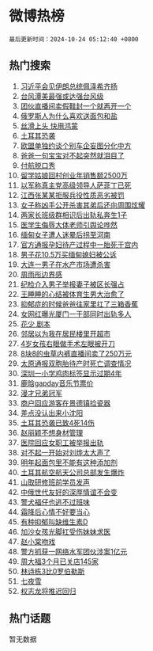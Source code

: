 # 微博热榜

`最后更新时间：2024-10-24 05:12:40 +0800`

## 热门搜索

1. [习近平会见伊朗总统佩泽希齐扬](https://m.weibo.cn/search?containerid=100103type%3D1%26t%3D10%26q%3D%23%E4%B9%A0%E8%BF%91%E5%B9%B3%E4%BC%9A%E8%A7%81%E4%BC%8A%E6%9C%97%E6%80%BB%E7%BB%9F%E4%BD%A9%E6%B3%BD%E5%B8%8C%E9%BD%90%E6%89%AC%23&stream_entry_id=51&isnewpage=1&extparam=seat%3D1%26pos%3D0%26q%3D%2523%25E4%25B9%25A0%25E8%25BF%2591%25E5%25B9%25B3%25E4%25BC%259A%25E8%25A7%2581%25E4%25BC%258A%25E6%259C%2597%25E6%2580%25BB%25E7%25BB%259F%25E4%25BD%25A9%25E6%25B3%25BD%25E5%25B8%258C%25E9%25BD%2590%25E6%2589%25AC%2523%26stream_entry_id%3D51%26dgr%3D0%26c_type%3D51%26filter_type%3Drealtimehot%26cate%3D10103%26display_time%3D1729717959%26pre_seqid%3D17297179593310402244044)
1. [台风潭美最强或达强台风级](https://m.weibo.cn/search?containerid=100103type%3D1%26t%3D10%26q%3D%23%E5%8F%B0%E9%A3%8E%E6%BD%AD%E7%BE%8E%E6%9C%80%E5%BC%BA%E6%88%96%E8%BE%BE%E5%BC%BA%E5%8F%B0%E9%A3%8E%E7%BA%A7%23&stream_entry_id=31&isnewpage=1&extparam=seat%3D1%26flag%3D0%26filter_type%3Drealtimehot%26c_type%3D31%26band_rank%3D1%26lcate%3D5001%26cate%3D5001%26realpos%3D1%26q%3D%2523%25E5%258F%25B0%25E9%25A3%258E%25E6%25BD%25AD%25E7%25BE%258E%25E6%259C%2580%25E5%25BC%25BA%25E6%2588%2596%25E8%25BE%25BE%25E5%25BC%25BA%25E5%258F%25B0%25E9%25A3%258E%25E7%25BA%25A7%2523%26stream_entry_id%3D31%26dgr%3D0%26pos%3D0%26display_time%3D1729717959%26pre_seqid%3D17297179593310402244044)
1. [团伙直播间卖假鞋封一个就再开一个](https://m.weibo.cn/search?containerid=100103type%3D1%26t%3D10%26q%3D%23%E5%9B%A2%E4%BC%99%E7%9B%B4%E6%92%AD%E9%97%B4%E5%8D%96%E5%81%87%E9%9E%8B%E5%B0%81%E4%B8%80%E4%B8%AA%E5%B0%B1%E5%86%8D%E5%BC%80%E4%B8%80%E4%B8%AA%23&stream_entry_id=31&isnewpage=1&extparam=seat%3D1%26flag%3D2%26filter_type%3Drealtimehot%26c_type%3D31%26band_rank%3D2%26lcate%3D5001%26cate%3D5001%26realpos%3D2%26q%3D%2523%25E5%259B%25A2%25E4%25BC%2599%25E7%259B%25B4%25E6%2592%25AD%25E9%2597%25B4%25E5%258D%2596%25E5%2581%2587%25E9%259E%258B%25E5%25B0%2581%25E4%25B8%2580%25E4%25B8%25AA%25E5%25B0%25B1%25E5%2586%258D%25E5%25BC%2580%25E4%25B8%2580%25E4%25B8%25AA%2523%26stream_entry_id%3D31%26dgr%3D0%26pos%3D1%26display_time%3D1729717959%26pre_seqid%3D17297179593310402244044)
1. [俄罗斯人为什么喜欢送面包和盐](https://m.weibo.cn/search?containerid=100103type%3D1%26t%3D10%26q%3D%23%E4%BF%84%E7%BD%97%E6%96%AF%E4%BA%BA%E4%B8%BA%E4%BB%80%E4%B9%88%E5%96%9C%E6%AC%A2%E9%80%81%E9%9D%A2%E5%8C%85%E5%92%8C%E7%9B%90%23&stream_entry_id=31&isnewpage=1&extparam=seat%3D1%26flag%3D0%26filter_type%3Drealtimehot%26c_type%3D31%26band_rank%3D3%26lcate%3D5001%26cate%3D5001%26realpos%3D3%26q%3D%2523%25E4%25BF%2584%25E7%25BD%2597%25E6%2596%25AF%25E4%25BA%25BA%25E4%25B8%25BA%25E4%25BB%2580%25E4%25B9%2588%25E5%2596%259C%25E6%25AC%25A2%25E9%2580%2581%25E9%259D%25A2%25E5%258C%2585%25E5%2592%258C%25E7%259B%2590%2523%26stream_entry_id%3D31%26dgr%3D0%26pos%3D2%26display_time%3D1729717959%26pre_seqid%3D17297179593310402244044)
1. [丝滑上头 快用鸿蒙](https://m.weibo.cn/search?containerid=100103type%3D1%26t%3D10%26q%3D%23%E4%B8%9D%E6%BB%91%E4%B8%8A%E5%A4%B4+%E5%BF%AB%E7%94%A8%E9%B8%BF%E8%92%99%23&stream_entry_id=31&isnewpage=1&extparam=seat%3D1%26pos%3D3%26filter_type%3Drealtimehot%26c_type%3D31%26band_rank%3D4%26lcate%3D5001%26cate%3D5001%26is_ad_pos%3D1%26q%3D%2523%25E4%25B8%259D%25E6%25BB%2591%25E4%25B8%258A%25E5%25A4%25B4%2520%25E5%25BF%25AB%25E7%2594%25A8%25E9%25B8%25BF%25E8%2592%2599%2523%26stream_entry_id%3D31%26dgr%3D0%26adid%3D260267%26topic_ad%3D1%26display_time%3D1729717959%26pre_seqid%3D17297179593310402244044)
1. [土耳其恐袭](https://m.weibo.cn/search?containerid=100103type%3D1%26t%3D10%26q%3D%E5%9C%9F%E8%80%B3%E5%85%B6%E6%81%90%E8%A2%AD&stream_entry_id=31&isnewpage=1&extparam=seat%3D1%26flag%3D0%26filter_type%3Drealtimehot%26c_type%3D31%26band_rank%3D4%26lcate%3D5001%26cate%3D5001%26realpos%3D4%26q%3D%25E5%259C%259F%25E8%2580%25B3%25E5%2585%25B6%25E6%2581%2590%25E8%25A2%25AD%26stream_entry_id%3D31%26dgr%3D0%26pos%3D4%26display_time%3D1729717959%26pre_seqid%3D17297179593310402244044)
1. [欧盟单独约谈个别车企妄图分化中方](https://m.weibo.cn/search?containerid=100103type%3D1%26t%3D10%26q%3D%23%E6%AC%A7%E7%9B%9F%E5%8D%95%E7%8B%AC%E7%BA%A6%E8%B0%88%E4%B8%AA%E5%88%AB%E8%BD%A6%E4%BC%81%E5%A6%84%E5%9B%BE%E5%88%86%E5%8C%96%E4%B8%AD%E6%96%B9%23&stream_entry_id=31&isnewpage=1&extparam=seat%3D1%26flag%3D0%26filter_type%3Drealtimehot%26c_type%3D31%26band_rank%3D5%26lcate%3D5001%26cate%3D5001%26realpos%3D5%26q%3D%2523%25E6%25AC%25A7%25E7%259B%259F%25E5%258D%2595%25E7%258B%25AC%25E7%25BA%25A6%25E8%25B0%2588%25E4%25B8%25AA%25E5%2588%25AB%25E8%25BD%25A6%25E4%25BC%2581%25E5%25A6%2584%25E5%259B%25BE%25E5%2588%2586%25E5%258C%2596%25E4%25B8%25AD%25E6%2596%25B9%2523%26stream_entry_id%3D31%26dgr%3D0%26pos%3D5%26display_time%3D1729717959%26pre_seqid%3D17297179593310402244044)
1. [爸爸一句宝宝对不起突然就泪目了](https://m.weibo.cn/search?containerid=100103type%3D1%26t%3D10%26q%3D%23%E7%88%B8%E7%88%B8%E4%B8%80%E5%8F%A5%E5%AE%9D%E5%AE%9D%E5%AF%B9%E4%B8%8D%E8%B5%B7%E7%AA%81%E7%84%B6%E5%B0%B1%E6%B3%AA%E7%9B%AE%E4%BA%86%23&stream_entry_id=31&isnewpage=1&extparam=seat%3D1%26flag%3D0%26filter_type%3Drealtimehot%26c_type%3D31%26band_rank%3D6%26lcate%3D5001%26cate%3D5001%26realpos%3D6%26q%3D%2523%25E7%2588%25B8%25E7%2588%25B8%25E4%25B8%2580%25E5%258F%25A5%25E5%25AE%259D%25E5%25AE%259D%25E5%25AF%25B9%25E4%25B8%258D%25E8%25B5%25B7%25E7%25AA%2581%25E7%2584%25B6%25E5%25B0%25B1%25E6%25B3%25AA%25E7%259B%25AE%25E4%25BA%2586%2523%26stream_entry_id%3D31%26dgr%3D0%26pos%3D6%26display_time%3D1729717959%26pre_seqid%3D17297179593310402244044)
1. [付航脱口秀](https://m.weibo.cn/search?containerid=100103type%3D1%26t%3D10%26q%3D%E4%BB%98%E8%88%AA%E8%84%B1%E5%8F%A3%E7%A7%80&stream_entry_id=31&isnewpage=1&extparam=seat%3D1%26flag%3D0%26filter_type%3Drealtimehot%26c_type%3D31%26band_rank%3D7%26lcate%3D5001%26cate%3D5001%26realpos%3D7%26q%3D%25E4%25BB%2598%25E8%2588%25AA%25E8%2584%25B1%25E5%258F%25A3%25E7%25A7%2580%26stream_entry_id%3D31%26dgr%3D0%26pos%3D7%26display_time%3D1729717959%26pre_seqid%3D17297179593310402244044)
1. [留学姑娘回村创业年销售额2500万](https://m.weibo.cn/search?containerid=100103type%3D1%26t%3D10%26q%3D%23%E7%95%99%E5%AD%A6%E5%A7%91%E5%A8%98%E5%9B%9E%E6%9D%91%E5%88%9B%E4%B8%9A%E5%B9%B4%E9%94%80%E5%94%AE%E9%A2%9D2500%E4%B8%87%23&stream_entry_id=31&isnewpage=1&extparam=seat%3D1%26flag%3D0%26filter_type%3Drealtimehot%26c_type%3D31%26band_rank%3D8%26lcate%3D5001%26cate%3D5001%26realpos%3D8%26q%3D%2523%25E7%2595%2599%25E5%25AD%25A6%25E5%25A7%2591%25E5%25A8%2598%25E5%259B%259E%25E6%259D%2591%25E5%2588%259B%25E4%25B8%259A%25E5%25B9%25B4%25E9%2594%2580%25E5%2594%25AE%25E9%25A2%259D2500%25E4%25B8%2587%2523%26stream_entry_id%3D31%26dgr%3D0%26pos%3D8%26display_time%3D1729717959%26pre_seqid%3D17297179593310402244044)
1. [以军称真主党高级领导人萨菲丁已死](https://m.weibo.cn/search?containerid=100103type%3D1%26t%3D10%26q%3D%23%E4%BB%A5%E5%86%9B%E7%A7%B0%E7%9C%9F%E4%B8%BB%E5%85%9A%E9%AB%98%E7%BA%A7%E9%A2%86%E5%AF%BC%E4%BA%BA%E8%90%A8%E8%8F%B2%E4%B8%81%E5%B7%B2%E6%AD%BB%23&stream_entry_id=31&isnewpage=1&extparam=seat%3D1%26flag%3D0%26filter_type%3Drealtimehot%26c_type%3D31%26band_rank%3D9%26lcate%3D5001%26cate%3D5001%26realpos%3D9%26q%3D%2523%25E4%25BB%25A5%25E5%2586%259B%25E7%25A7%25B0%25E7%259C%259F%25E4%25B8%25BB%25E5%2585%259A%25E9%25AB%2598%25E7%25BA%25A7%25E9%25A2%2586%25E5%25AF%25BC%25E4%25BA%25BA%25E8%2590%25A8%25E8%258F%25B2%25E4%25B8%2581%25E5%25B7%25B2%25E6%25AD%25BB%2523%26stream_entry_id%3D31%26dgr%3D0%26pos%3D9%26display_time%3D1729717959%26pre_seqid%3D17297179593310402244044)
1. [江西张某某拒服兵役性质恶劣被罚](https://m.weibo.cn/search?containerid=100103type%3D1%26t%3D10%26q%3D%23%E6%B1%9F%E8%A5%BF%E5%BC%A0%E6%9F%90%E6%9F%90%E6%8B%92%E6%9C%8D%E5%85%B5%E5%BD%B9%E6%80%A7%E8%B4%A8%E6%81%B6%E5%8A%A3%E8%A2%AB%E7%BD%9A%23&stream_entry_id=31&isnewpage=1&extparam=seat%3D1%26flag%3D1%26filter_type%3Drealtimehot%26c_type%3D31%26band_rank%3D10%26lcate%3D5001%26cate%3D5001%26realpos%3D10%26q%3D%2523%25E6%25B1%259F%25E8%25A5%25BF%25E5%25BC%25A0%25E6%259F%2590%25E6%259F%2590%25E6%258B%2592%25E6%259C%258D%25E5%2585%25B5%25E5%25BD%25B9%25E6%2580%25A7%25E8%25B4%25A8%25E6%2581%25B6%25E5%258A%25A3%25E8%25A2%25AB%25E7%25BD%259A%2523%26stream_entry_id%3D31%26dgr%3D0%26pos%3D10%26display_time%3D1729717959%26pre_seqid%3D17297179593310402244044)
1. [女子称凶手公开杀害其弟后还向周围炫耀](https://m.weibo.cn/search?containerid=100103type%3D1%26t%3D10%26q%3D%23%E5%A5%B3%E5%AD%90%E7%A7%B0%E5%87%B6%E6%89%8B%E5%85%AC%E5%BC%80%E6%9D%80%E5%AE%B3%E5%85%B6%E5%BC%9F%E5%90%8E%E8%BF%98%E5%90%91%E5%91%A8%E5%9B%B4%E7%82%AB%E8%80%80%23&stream_entry_id=31&isnewpage=1&extparam=seat%3D1%26flag%3D2%26filter_type%3Drealtimehot%26c_type%3D31%26band_rank%3D11%26lcate%3D5001%26cate%3D5001%26realpos%3D11%26q%3D%2523%25E5%25A5%25B3%25E5%25AD%2590%25E7%25A7%25B0%25E5%2587%25B6%25E6%2589%258B%25E5%2585%25AC%25E5%25BC%2580%25E6%259D%2580%25E5%25AE%25B3%25E5%2585%25B6%25E5%25BC%259F%25E5%2590%258E%25E8%25BF%2598%25E5%2590%2591%25E5%2591%25A8%25E5%259B%25B4%25E7%2582%25AB%25E8%2580%2580%2523%26stream_entry_id%3D31%26dgr%3D0%26pos%3D11%26display_time%3D1729717959%26pre_seqid%3D17297179593310402244044)
1. [两家长班级群相识后出轨私奔生1子](https://m.weibo.cn/search?containerid=100103type%3D1%26t%3D10%26q%3D%23%E4%B8%A4%E5%AE%B6%E9%95%BF%E7%8F%AD%E7%BA%A7%E7%BE%A4%E7%9B%B8%E8%AF%86%E5%90%8E%E5%87%BA%E8%BD%A8%E7%A7%81%E5%A5%94%E7%94%9F1%E5%AD%90%23&stream_entry_id=31&isnewpage=1&extparam=seat%3D1%26flag%3D2%26filter_type%3Drealtimehot%26c_type%3D31%26band_rank%3D12%26lcate%3D5001%26cate%3D5001%26realpos%3D12%26q%3D%2523%25E4%25B8%25A4%25E5%25AE%25B6%25E9%2595%25BF%25E7%258F%25AD%25E7%25BA%25A7%25E7%25BE%25A4%25E7%259B%25B8%25E8%25AF%2586%25E5%2590%258E%25E5%2587%25BA%25E8%25BD%25A8%25E7%25A7%2581%25E5%25A5%2594%25E7%2594%259F1%25E5%25AD%2590%2523%26stream_entry_id%3D31%26dgr%3D0%26pos%3D12%26display_time%3D1729717959%26pre_seqid%3D17297179593310402244044)
1. [医学生侮辱大体老师引舆论哗然](https://m.weibo.cn/search?containerid=100103type%3D1%26t%3D10%26q%3D%23%E5%8C%BB%E5%AD%A6%E7%94%9F%E4%BE%AE%E8%BE%B1%E5%A4%A7%E4%BD%93%E8%80%81%E5%B8%88%E5%BC%95%E8%88%86%E8%AE%BA%E5%93%97%E7%84%B6%23&stream_entry_id=31&isnewpage=1&extparam=seat%3D1%26flag%3D2%26filter_type%3Drealtimehot%26c_type%3D31%26band_rank%3D13%26lcate%3D5001%26cate%3D5001%26realpos%3D13%26q%3D%2523%25E5%258C%25BB%25E5%25AD%25A6%25E7%2594%259F%25E4%25BE%25AE%25E8%25BE%25B1%25E5%25A4%25A7%25E4%25BD%2593%25E8%2580%2581%25E5%25B8%2588%25E5%25BC%2595%25E8%2588%2586%25E8%25AE%25BA%25E5%2593%2597%25E7%2584%25B6%2523%26stream_entry_id%3D31%26dgr%3D0%26pos%3D13%26display_time%3D1729717959%26pre_seqid%3D17297179593310402244044)
1. [缅甸女子遭人迷晕后拐至河南](https://m.weibo.cn/search?containerid=100103type%3D1%26t%3D10%26q%3D%23%E7%BC%85%E7%94%B8%E5%A5%B3%E5%AD%90%E9%81%AD%E4%BA%BA%E8%BF%B7%E6%99%95%E5%90%8E%E6%8B%90%E8%87%B3%E6%B2%B3%E5%8D%97%23&stream_entry_id=31&isnewpage=1&extparam=seat%3D1%26flag%3D2%26filter_type%3Drealtimehot%26c_type%3D31%26band_rank%3D14%26lcate%3D5001%26cate%3D5001%26realpos%3D14%26q%3D%2523%25E7%25BC%2585%25E7%2594%25B8%25E5%25A5%25B3%25E5%25AD%2590%25E9%2581%25AD%25E4%25BA%25BA%25E8%25BF%25B7%25E6%2599%2595%25E5%2590%258E%25E6%258B%2590%25E8%2587%25B3%25E6%25B2%25B3%25E5%258D%2597%2523%26stream_entry_id%3D31%26dgr%3D0%26pos%3D14%26display_time%3D1729717959%26pre_seqid%3D17297179593310402244044)
1. [官方通报孕妇待产过程中一胎死于宫内](https://m.weibo.cn/search?containerid=100103type%3D1%26t%3D10%26q%3D%23%E5%AE%98%E6%96%B9%E9%80%9A%E6%8A%A5%E5%AD%95%E5%A6%87%E5%BE%85%E4%BA%A7%E8%BF%87%E7%A8%8B%E4%B8%AD%E4%B8%80%E8%83%8E%E6%AD%BB%E4%BA%8E%E5%AE%AB%E5%86%85%23&stream_entry_id=31&isnewpage=1&extparam=seat%3D1%26flag%3D2%26filter_type%3Drealtimehot%26c_type%3D31%26band_rank%3D15%26lcate%3D5001%26cate%3D5001%26realpos%3D15%26q%3D%2523%25E5%25AE%2598%25E6%2596%25B9%25E9%2580%259A%25E6%258A%25A5%25E5%25AD%2595%25E5%25A6%2587%25E5%25BE%2585%25E4%25BA%25A7%25E8%25BF%2587%25E7%25A8%258B%25E4%25B8%25AD%25E4%25B8%2580%25E8%2583%258E%25E6%25AD%25BB%25E4%25BA%258E%25E5%25AE%25AB%25E5%2586%2585%2523%26stream_entry_id%3D31%26dgr%3D0%26pos%3D15%26display_time%3D1729717959%26pre_seqid%3D17297179593310402244044)
1. [男子花10.5万买缅甸媳妇被公诉](https://m.weibo.cn/search?containerid=100103type%3D1%26t%3D10%26q%3D%E7%94%B7%E5%AD%90%E8%8A%B110.5%E4%B8%87%E4%B9%B0%E7%BC%85%E7%94%B8%E5%AA%B3%E5%A6%87%E8%A2%AB%E5%85%AC%E8%AF%89&stream_entry_id=31&isnewpage=1&extparam=seat%3D1%26flag%3D0%26filter_type%3Drealtimehot%26c_type%3D31%26band_rank%3D16%26lcate%3D5001%26cate%3D5001%26realpos%3D16%26q%3D%25E7%2594%25B7%25E5%25AD%2590%25E8%258A%25B110.5%25E4%25B8%2587%25E4%25B9%25B0%25E7%25BC%2585%25E7%2594%25B8%25E5%25AA%25B3%25E5%25A6%2587%25E8%25A2%25AB%25E5%2585%25AC%25E8%25AF%2589%26stream_entry_id%3D31%26dgr%3D0%26pos%3D16%26display_time%3D1729717959%26pre_seqid%3D17297179593310402244044)
1. [大连一男子在水产市场遭杀害](https://m.weibo.cn/search?containerid=100103type%3D1%26t%3D10%26q%3D%23%E5%A4%A7%E8%BF%9E%E4%B8%80%E7%94%B7%E5%AD%90%E5%9C%A8%E6%B0%B4%E4%BA%A7%E5%B8%82%E5%9C%BA%E9%81%AD%E6%9D%80%E5%AE%B3%23&stream_entry_id=31&isnewpage=1&extparam=seat%3D1%26flag%3D0%26filter_type%3Drealtimehot%26c_type%3D31%26band_rank%3D17%26lcate%3D5001%26cate%3D5001%26realpos%3D17%26q%3D%2523%25E5%25A4%25A7%25E8%25BF%259E%25E4%25B8%2580%25E7%2594%25B7%25E5%25AD%2590%25E5%259C%25A8%25E6%25B0%25B4%25E4%25BA%25A7%25E5%25B8%2582%25E5%259C%25BA%25E9%2581%25AD%25E6%259D%2580%25E5%25AE%25B3%2523%26stream_entry_id%3D31%26dgr%3D0%26pos%3D17%26display_time%3D1729717959%26pre_seqid%3D17297179593310402244044)
1. [周雨彤边界感](https://m.weibo.cn/search?containerid=100103type%3D1%26t%3D10%26q%3D%23%E5%91%A8%E9%9B%A8%E5%BD%A4%E8%BE%B9%E7%95%8C%E6%84%9F%23&stream_entry_id=31&isnewpage=1&extparam=seat%3D1%26flag%3D2%26filter_type%3Drealtimehot%26c_type%3D31%26band_rank%3D18%26lcate%3D5001%26cate%3D5001%26realpos%3D18%26q%3D%2523%25E5%2591%25A8%25E9%259B%25A8%25E5%25BD%25A4%25E8%25BE%25B9%25E7%2595%258C%25E6%2584%259F%2523%26stream_entry_id%3D31%26dgr%3D0%26pos%3D18%26display_time%3D1729717959%26pre_seqid%3D17297179593310402244044)
1. [纪检介入男子举报妻子被区长强占](https://m.weibo.cn/search?containerid=100103type%3D1%26t%3D10%26q%3D%23%E7%BA%AA%E6%A3%80%E4%BB%8B%E5%85%A5%E7%94%B7%E5%AD%90%E4%B8%BE%E6%8A%A5%E5%A6%BB%E5%AD%90%E8%A2%AB%E5%8C%BA%E9%95%BF%E5%BC%BA%E5%8D%A0%23&stream_entry_id=31&isnewpage=1&extparam=seat%3D1%26flag%3D0%26filter_type%3Drealtimehot%26c_type%3D31%26band_rank%3D19%26lcate%3D5001%26cate%3D5001%26realpos%3D19%26q%3D%2523%25E7%25BA%25AA%25E6%25A3%2580%25E4%25BB%258B%25E5%2585%25A5%25E7%2594%25B7%25E5%25AD%2590%25E4%25B8%25BE%25E6%258A%25A5%25E5%25A6%25BB%25E5%25AD%2590%25E8%25A2%25AB%25E5%258C%25BA%25E9%2595%25BF%25E5%25BC%25BA%25E5%258D%25A0%2523%26stream_entry_id%3D31%26dgr%3D0%26pos%3D19%26display_time%3D1729717959%26pre_seqid%3D17297179593310402244044)
1. [王睡睡的心结被体育生男大治愈了](https://m.weibo.cn/search?containerid=100103type%3D1%26t%3D10%26q%3D%E7%8E%8B%E7%9D%A1%E7%9D%A1%E7%9A%84%E5%BF%83%E7%BB%93%E8%A2%AB%E4%BD%93%E8%82%B2%E7%94%9F%E7%94%B7%E5%A4%A7%E6%B2%BB%E6%84%88%E4%BA%86&stream_entry_id=31&isnewpage=1&extparam=seat%3D1%26flag%3D0%26filter_type%3Drealtimehot%26c_type%3D31%26band_rank%3D20%26lcate%3D5001%26cate%3D5001%26realpos%3D20%26q%3D%25E7%258E%258B%25E7%259D%25A1%25E7%259D%25A1%25E7%259A%2584%25E5%25BF%2583%25E7%25BB%2593%25E8%25A2%25AB%25E4%25BD%2593%25E8%2582%25B2%25E7%2594%259F%25E7%2594%25B7%25E5%25A4%25A7%25E6%25B2%25BB%25E6%2584%2588%25E4%25BA%2586%26stream_entry_id%3D31%26dgr%3D0%26pos%3D20%26display_time%3D1729717959%26pre_seqid%3D17297179593310402244044)
1. [抑郁症的时候爸爸往家里扛了三箱香蕉](https://m.weibo.cn/search?containerid=100103type%3D1%26t%3D10%26q%3D%E6%8A%91%E9%83%81%E7%97%87%E7%9A%84%E6%97%B6%E5%80%99%E7%88%B8%E7%88%B8%E5%BE%80%E5%AE%B6%E9%87%8C%E6%89%9B%E4%BA%86%E4%B8%89%E7%AE%B1%E9%A6%99%E8%95%89&stream_entry_id=31&isnewpage=1&extparam=seat%3D1%26flag%3D0%26filter_type%3Drealtimehot%26c_type%3D31%26band_rank%3D21%26lcate%3D5001%26cate%3D5001%26realpos%3D21%26q%3D%25E6%258A%2591%25E9%2583%2581%25E7%2597%2587%25E7%259A%2584%25E6%2597%25B6%25E5%2580%2599%25E7%2588%25B8%25E7%2588%25B8%25E5%25BE%2580%25E5%25AE%25B6%25E9%2587%258C%25E6%2589%259B%25E4%25BA%2586%25E4%25B8%2589%25E7%25AE%25B1%25E9%25A6%2599%25E8%2595%2589%26stream_entry_id%3D31%26dgr%3D0%26pos%3D21%26display_time%3D1729717959%26pre_seqid%3D17297179593310402244044)
1. [女网红曝光厦门一干部同时出轨多人](https://m.weibo.cn/search?containerid=100103type%3D1%26t%3D10%26q%3D%23%E5%A5%B3%E7%BD%91%E7%BA%A2%E6%9B%9D%E5%85%89%E5%8E%A6%E9%97%A8%E4%B8%80%E5%B9%B2%E9%83%A8%E5%90%8C%E6%97%B6%E5%87%BA%E8%BD%A8%E5%A4%9A%E4%BA%BA%23&stream_entry_id=31&isnewpage=1&extparam=seat%3D1%26flag%3D0%26filter_type%3Drealtimehot%26c_type%3D31%26band_rank%3D22%26lcate%3D5001%26cate%3D5001%26realpos%3D22%26q%3D%2523%25E5%25A5%25B3%25E7%25BD%2591%25E7%25BA%25A2%25E6%259B%259D%25E5%2585%2589%25E5%258E%25A6%25E9%2597%25A8%25E4%25B8%2580%25E5%25B9%25B2%25E9%2583%25A8%25E5%2590%258C%25E6%2597%25B6%25E5%2587%25BA%25E8%25BD%25A8%25E5%25A4%259A%25E4%25BA%25BA%2523%26stream_entry_id%3D31%26dgr%3D0%26pos%3D22%26display_time%3D1729717959%26pre_seqid%3D17297179593310402244044)
1. [花少 剧本](https://m.weibo.cn/search?containerid=100103type%3D1%26t%3D10%26q%3D%E8%8A%B1%E5%B0%91+%E5%89%A7%E6%9C%AC&stream_entry_id=31&isnewpage=1&extparam=seat%3D1%26flag%3D0%26filter_type%3Drealtimehot%26c_type%3D31%26band_rank%3D23%26lcate%3D5001%26cate%3D5001%26realpos%3D23%26q%3D%25E8%258A%25B1%25E5%25B0%2591%2520%25E5%2589%25A7%25E6%259C%25AC%26stream_entry_id%3D31%26dgr%3D0%26pos%3D23%26display_time%3D1729717959%26pre_seqid%3D17297179593310402244044)
1. [邻居以为我在居民楼里开超市](https://m.weibo.cn/search?containerid=100103type%3D1%26t%3D10%26q%3D%23%E9%82%BB%E5%B1%85%E4%BB%A5%E4%B8%BA%E6%88%91%E5%9C%A8%E5%B1%85%E6%B0%91%E6%A5%BC%E9%87%8C%E5%BC%80%E8%B6%85%E5%B8%82%23&stream_entry_id=31&isnewpage=1&extparam=seat%3D1%26flag%3D0%26filter_type%3Drealtimehot%26c_type%3D31%26band_rank%3D24%26lcate%3D5001%26cate%3D5001%26realpos%3D24%26q%3D%2523%25E9%2582%25BB%25E5%25B1%2585%25E4%25BB%25A5%25E4%25B8%25BA%25E6%2588%2591%25E5%259C%25A8%25E5%25B1%2585%25E6%25B0%2591%25E6%25A5%25BC%25E9%2587%258C%25E5%25BC%2580%25E8%25B6%2585%25E5%25B8%2582%2523%26stream_entry_id%3D31%26dgr%3D0%26pos%3D24%26display_time%3D1729717959%26pre_seqid%3D17297179593310402244044)
1. [4岁女孩右眼做手术左眼被开刀](https://m.weibo.cn/search?containerid=100103type%3D1%26t%3D10%26q%3D%234%E5%B2%81%E5%A5%B3%E5%AD%A9%E5%8F%B3%E7%9C%BC%E5%81%9A%E6%89%8B%E6%9C%AF%E5%B7%A6%E7%9C%BC%E8%A2%AB%E5%BC%80%E5%88%80%23&stream_entry_id=31&isnewpage=1&extparam=seat%3D1%26flag%3D0%26filter_type%3Drealtimehot%26c_type%3D31%26band_rank%3D25%26lcate%3D5001%26cate%3D5001%26realpos%3D25%26q%3D%25234%25E5%25B2%2581%25E5%25A5%25B3%25E5%25AD%25A9%25E5%258F%25B3%25E7%259C%25BC%25E5%2581%259A%25E6%2589%258B%25E6%259C%25AF%25E5%25B7%25A6%25E7%259C%25BC%25E8%25A2%25AB%25E5%25BC%2580%25E5%2588%2580%2523%26stream_entry_id%3D31%26dgr%3D0%26pos%3D25%26display_time%3D1729717959%26pre_seqid%3D17297179593310402244044)
1. [8块8的虫草内裤直播间卖了250万元](https://m.weibo.cn/search?containerid=100103type%3D1%26t%3D10%26q%3D%238%E5%9D%978%E7%9A%84%E8%99%AB%E8%8D%89%E5%86%85%E8%A3%A4%E7%9B%B4%E6%92%AD%E9%97%B4%E5%8D%96%E4%BA%86250%E4%B8%87%E5%85%83%23&stream_entry_id=31&isnewpage=1&extparam=seat%3D1%26flag%3D0%26filter_type%3Drealtimehot%26c_type%3D31%26band_rank%3D26%26lcate%3D5001%26cate%3D5001%26realpos%3D26%26q%3D%25238%25E5%259D%25978%25E7%259A%2584%25E8%2599%25AB%25E8%258D%2589%25E5%2586%2585%25E8%25A3%25A4%25E7%259B%25B4%25E6%2592%25AD%25E9%2597%25B4%25E5%258D%2596%25E4%25BA%2586250%25E4%25B8%2587%25E5%2585%2583%2523%26stream_entry_id%3D31%26dgr%3D0%26pos%3D26%26display_time%3D1729717959%26pre_seqid%3D17297179593310402244044)
1. [太原通报双胞胎待产时死亡调查情况](https://m.weibo.cn/search?containerid=100103type%3D1%26t%3D10%26q%3D%23%E5%A4%AA%E5%8E%9F%E9%80%9A%E6%8A%A5%E5%8F%8C%E8%83%9E%E8%83%8E%E5%BE%85%E4%BA%A7%E6%97%B6%E6%AD%BB%E4%BA%A1%E8%B0%83%E6%9F%A5%E6%83%85%E5%86%B5%23&stream_entry_id=31&isnewpage=1&extparam=seat%3D1%26flag%3D0%26filter_type%3Drealtimehot%26c_type%3D31%26band_rank%3D27%26lcate%3D5001%26cate%3D5001%26realpos%3D27%26q%3D%2523%25E5%25A4%25AA%25E5%258E%259F%25E9%2580%259A%25E6%258A%25A5%25E5%258F%258C%25E8%2583%259E%25E8%2583%258E%25E5%25BE%2585%25E4%25BA%25A7%25E6%2597%25B6%25E6%25AD%25BB%25E4%25BA%25A1%25E8%25B0%2583%25E6%259F%25A5%25E6%2583%2585%25E5%2586%25B5%2523%26stream_entry_id%3D31%26dgr%3D0%26pos%3D27%26display_time%3D1729717959%26pre_seqid%3D17297179593310402244044)
1. [深圳一小学鸡肉标签显示过期4年](https://m.weibo.cn/search?containerid=100103type%3D1%26t%3D10%26q%3D%23%E6%B7%B1%E5%9C%B3%E4%B8%80%E5%B0%8F%E5%AD%A6%E9%B8%A1%E8%82%89%E6%A0%87%E7%AD%BE%E6%98%BE%E7%A4%BA%E8%BF%87%E6%9C%9F4%E5%B9%B4%23&stream_entry_id=31&isnewpage=1&extparam=seat%3D1%26flag%3D0%26filter_type%3Drealtimehot%26c_type%3D31%26band_rank%3D28%26lcate%3D5001%26cate%3D5001%26realpos%3D28%26q%3D%2523%25E6%25B7%25B1%25E5%259C%25B3%25E4%25B8%2580%25E5%25B0%258F%25E5%25AD%25A6%25E9%25B8%25A1%25E8%2582%2589%25E6%25A0%2587%25E7%25AD%25BE%25E6%2598%25BE%25E7%25A4%25BA%25E8%25BF%2587%25E6%259C%259F4%25E5%25B9%25B4%2523%26stream_entry_id%3D31%26dgr%3D0%26pos%3D28%26display_time%3D1729717959%26pre_seqid%3D17297179593310402244044)
1. [鹿晗gapday音乐节票价](https://m.weibo.cn/search?containerid=100103type%3D1%26t%3D10%26q%3D%23%E9%B9%BF%E6%99%97gapday%E9%9F%B3%E4%B9%90%E8%8A%82%E7%A5%A8%E4%BB%B7%23&stream_entry_id=31&isnewpage=1&extparam=seat%3D1%26flag%3D0%26filter_type%3Drealtimehot%26c_type%3D31%26band_rank%3D29%26lcate%3D5001%26cate%3D5001%26realpos%3D29%26q%3D%2523%25E9%25B9%25BF%25E6%2599%2597gapday%25E9%259F%25B3%25E4%25B9%2590%25E8%258A%2582%25E7%25A5%25A8%25E4%25BB%25B7%2523%26stream_entry_id%3D31%26dgr%3D0%26pos%3D29%26display_time%3D1729717959%26pre_seqid%3D17297179593310402244044)
1. [漫才兄弟冠军](https://m.weibo.cn/search?containerid=100103type%3D1%26t%3D10%26q%3D%23%E6%BC%AB%E6%89%8D%E5%85%84%E5%BC%9F%E5%86%A0%E5%86%9B%23&stream_entry_id=31&isnewpage=1&extparam=seat%3D1%26flag%3D0%26filter_type%3Drealtimehot%26c_type%3D31%26band_rank%3D30%26lcate%3D5001%26cate%3D5001%26realpos%3D30%26q%3D%2523%25E6%25BC%25AB%25E6%2589%258D%25E5%2585%2584%25E5%25BC%259F%25E5%2586%25A0%25E5%2586%259B%2523%26stream_entry_id%3D31%26dgr%3D0%26pos%3D30%26display_time%3D1729717959%26pre_seqid%3D17297179593310402244044)
1. [商户回应游客在景德镇捡瓷器](https://m.weibo.cn/search?containerid=100103type%3D1%26t%3D10%26q%3D%23%E5%95%86%E6%88%B7%E5%9B%9E%E5%BA%94%E6%B8%B8%E5%AE%A2%E5%9C%A8%E6%99%AF%E5%BE%B7%E9%95%87%E6%8D%A1%E7%93%B7%E5%99%A8%23&stream_entry_id=31&isnewpage=1&extparam=seat%3D1%26flag%3D1%26filter_type%3Drealtimehot%26c_type%3D31%26band_rank%3D31%26lcate%3D5001%26cate%3D5001%26realpos%3D31%26q%3D%2523%25E5%2595%2586%25E6%2588%25B7%25E5%259B%259E%25E5%25BA%2594%25E6%25B8%25B8%25E5%25AE%25A2%25E5%259C%25A8%25E6%2599%25AF%25E5%25BE%25B7%25E9%2595%2587%25E6%258D%25A1%25E7%2593%25B7%25E5%2599%25A8%2523%26stream_entry_id%3D31%26dgr%3D0%26pos%3D31%26display_time%3D1729717959%26pre_seqid%3D17297179593310402244044)
1. [差点没认出来小沈阳](https://m.weibo.cn/search?containerid=100103type%3D1%26t%3D10%26q%3D%23%E5%B7%AE%E7%82%B9%E6%B2%A1%E8%AE%A4%E5%87%BA%E6%9D%A5%E5%B0%8F%E6%B2%88%E9%98%B3%23&stream_entry_id=31&isnewpage=1&extparam=seat%3D1%26flag%3D0%26filter_type%3Drealtimehot%26c_type%3D31%26band_rank%3D32%26lcate%3D5001%26cate%3D5001%26realpos%3D32%26q%3D%2523%25E5%25B7%25AE%25E7%2582%25B9%25E6%25B2%25A1%25E8%25AE%25A4%25E5%2587%25BA%25E6%259D%25A5%25E5%25B0%258F%25E6%25B2%2588%25E9%2598%25B3%2523%26stream_entry_id%3D31%26dgr%3D0%26pos%3D32%26display_time%3D1729717959%26pre_seqid%3D17297179593310402244044)
1. [土耳其恐袭已致4死14伤](https://m.weibo.cn/search?containerid=100103type%3D1%26t%3D10%26q%3D%23%E5%9C%9F%E8%80%B3%E5%85%B6%E6%81%90%E8%A2%AD%E5%B7%B2%E8%87%B44%E6%AD%BB14%E4%BC%A4%23&stream_entry_id=31&isnewpage=1&extparam=seat%3D1%26flag%3D0%26filter_type%3Drealtimehot%26c_type%3D31%26band_rank%3D33%26lcate%3D5001%26cate%3D5001%26realpos%3D33%26q%3D%2523%25E5%259C%259F%25E8%2580%25B3%25E5%2585%25B6%25E6%2581%2590%25E8%25A2%25AD%25E5%25B7%25B2%25E8%2587%25B44%25E6%25AD%25BB14%25E4%25BC%25A4%2523%26stream_entry_id%3D31%26dgr%3D0%26pos%3D33%26display_time%3D1729717959%26pre_seqid%3D17297179593310402244044)
1. [赵丽颖不想身材管理](https://m.weibo.cn/search?containerid=100103type%3D1%26t%3D10%26q%3D%23%E8%B5%B5%E4%B8%BD%E9%A2%96%E4%B8%8D%E6%83%B3%E8%BA%AB%E6%9D%90%E7%AE%A1%E7%90%86%23&stream_entry_id=31&isnewpage=1&extparam=seat%3D1%26flag%3D0%26filter_type%3Drealtimehot%26c_type%3D31%26band_rank%3D34%26lcate%3D5001%26cate%3D5001%26realpos%3D34%26q%3D%2523%25E8%25B5%25B5%25E4%25B8%25BD%25E9%25A2%2596%25E4%25B8%258D%25E6%2583%25B3%25E8%25BA%25AB%25E6%259D%2590%25E7%25AE%25A1%25E7%2590%2586%2523%26stream_entry_id%3D31%26dgr%3D0%26pos%3D34%26display_time%3D1729717959%26pre_seqid%3D17297179593310402244044)
1. [医院回应女职工被举报出轨](https://m.weibo.cn/search?containerid=100103type%3D1%26t%3D10%26q%3D%23%E5%8C%BB%E9%99%A2%E5%9B%9E%E5%BA%94%E5%A5%B3%E8%81%8C%E5%B7%A5%E8%A2%AB%E4%B8%BE%E6%8A%A5%E5%87%BA%E8%BD%A8%23&stream_entry_id=31&isnewpage=1&extparam=seat%3D1%26flag%3D1%26filter_type%3Drealtimehot%26c_type%3D31%26band_rank%3D35%26lcate%3D5001%26cate%3D5001%26realpos%3D35%26q%3D%2523%25E5%258C%25BB%25E9%2599%25A2%25E5%259B%259E%25E5%25BA%2594%25E5%25A5%25B3%25E8%2581%258C%25E5%25B7%25A5%25E8%25A2%25AB%25E4%25B8%25BE%25E6%258A%25A5%25E5%2587%25BA%25E8%25BD%25A8%2523%26stream_entry_id%3D31%26dgr%3D0%26pos%3D35%26display_time%3D1729717959%26pre_seqid%3D17297179593310402244044)
1. [对不起一开始对刘烨太大声了](https://m.weibo.cn/search?containerid=100103type%3D1%26t%3D10%26q%3D%E5%AF%B9%E4%B8%8D%E8%B5%B7%E4%B8%80%E5%BC%80%E5%A7%8B%E5%AF%B9%E5%88%98%E7%83%A8%E5%A4%AA%E5%A4%A7%E5%A3%B0%E4%BA%86&stream_entry_id=31&isnewpage=1&extparam=seat%3D1%26flag%3D0%26filter_type%3Drealtimehot%26c_type%3D31%26band_rank%3D36%26lcate%3D5001%26cate%3D5001%26realpos%3D36%26q%3D%25E5%25AF%25B9%25E4%25B8%258D%25E8%25B5%25B7%25E4%25B8%2580%25E5%25BC%2580%25E5%25A7%258B%25E5%25AF%25B9%25E5%2588%2598%25E7%2583%25A8%25E5%25A4%25AA%25E5%25A4%25A7%25E5%25A3%25B0%25E4%25BA%2586%26stream_entry_id%3D31%26dgr%3D0%26pos%3D36%26display_time%3D1729717959%26pre_seqid%3D17297179593310402244044)
1. [明年起面包里不能有这种添加剂](https://m.weibo.cn/search?containerid=100103type%3D1%26t%3D10%26q%3D%23%E6%98%8E%E5%B9%B4%E8%B5%B7%E9%9D%A2%E5%8C%85%E9%87%8C%E4%B8%8D%E8%83%BD%E6%9C%89%E8%BF%99%E7%A7%8D%E6%B7%BB%E5%8A%A0%E5%89%82%23&stream_entry_id=31&isnewpage=1&extparam=seat%3D1%26flag%3D0%26filter_type%3Drealtimehot%26c_type%3D31%26band_rank%3D37%26lcate%3D5001%26cate%3D5001%26realpos%3D37%26q%3D%2523%25E6%2598%258E%25E5%25B9%25B4%25E8%25B5%25B7%25E9%259D%25A2%25E5%258C%2585%25E9%2587%258C%25E4%25B8%258D%25E8%2583%25BD%25E6%259C%2589%25E8%25BF%2599%25E7%25A7%258D%25E6%25B7%25BB%25E5%258A%25A0%25E5%2589%2582%2523%26stream_entry_id%3D31%26dgr%3D0%26pos%3D37%26display_time%3D1729717959%26pre_seqid%3D17297179593310402244044)
1. [土耳其航空航天公司总部发生爆炸](https://m.weibo.cn/search?containerid=100103type%3D1%26t%3D10%26q%3D%23%E5%9C%9F%E8%80%B3%E5%85%B6%E8%88%AA%E7%A9%BA%E8%88%AA%E5%A4%A9%E5%85%AC%E5%8F%B8%E6%80%BB%E9%83%A8%E5%8F%91%E7%94%9F%E7%88%86%E7%82%B8%23&stream_entry_id=31&isnewpage=1&extparam=seat%3D1%26flag%3D0%26filter_type%3Drealtimehot%26c_type%3D31%26band_rank%3D38%26lcate%3D5001%26cate%3D5001%26realpos%3D38%26q%3D%2523%25E5%259C%259F%25E8%2580%25B3%25E5%2585%25B6%25E8%2588%25AA%25E7%25A9%25BA%25E8%2588%25AA%25E5%25A4%25A9%25E5%2585%25AC%25E5%258F%25B8%25E6%2580%25BB%25E9%2583%25A8%25E5%258F%2591%25E7%2594%259F%25E7%2588%2586%25E7%2582%25B8%2523%26stream_entry_id%3D31%26dgr%3D0%26pos%3D38%26display_time%3D1729717959%26pre_seqid%3D17297179593310402244044)
1. [山取研修班前学员发声](https://m.weibo.cn/search?containerid=100103type%3D1%26t%3D10%26q%3D%23%E5%B1%B1%E5%8F%96%E7%A0%94%E4%BF%AE%E7%8F%AD%E5%89%8D%E5%AD%A6%E5%91%98%E5%8F%91%E5%A3%B0%23&stream_entry_id=31&isnewpage=1&extparam=seat%3D1%26flag%3D0%26filter_type%3Drealtimehot%26c_type%3D31%26band_rank%3D39%26lcate%3D5001%26cate%3D5001%26realpos%3D39%26q%3D%2523%25E5%25B1%25B1%25E5%258F%2596%25E7%25A0%2594%25E4%25BF%25AE%25E7%258F%25AD%25E5%2589%258D%25E5%25AD%25A6%25E5%2591%2598%25E5%258F%2591%25E5%25A3%25B0%2523%26stream_entry_id%3D31%26dgr%3D0%26pos%3D39%26display_time%3D1729717959%26pre_seqid%3D17297179593310402244044)
1. [中俄世代友好的深厚情谊不会变](https://m.weibo.cn/search?containerid=100103type%3D1%26t%3D10%26q%3D%23%E4%B8%AD%E4%BF%84%E4%B8%96%E4%BB%A3%E5%8F%8B%E5%A5%BD%E7%9A%84%E6%B7%B1%E5%8E%9A%E6%83%85%E8%B0%8A%E4%B8%8D%E4%BC%9A%E5%8F%98%23&stream_entry_id=31&isnewpage=1&extparam=seat%3D1%26flag%3D1%26filter_type%3Drealtimehot%26c_type%3D31%26band_rank%3D40%26lcate%3D5001%26cate%3D5001%26realpos%3D40%26q%3D%2523%25E4%25B8%25AD%25E4%25BF%2584%25E4%25B8%2596%25E4%25BB%25A3%25E5%258F%258B%25E5%25A5%25BD%25E7%259A%2584%25E6%25B7%25B1%25E5%258E%259A%25E6%2583%2585%25E8%25B0%258A%25E4%25B8%258D%25E4%25BC%259A%25E5%258F%2598%2523%26stream_entry_id%3D31%26dgr%3D0%26pos%3D40%26display_time%3D1729717959%26pre_seqid%3D17297179593310402244044)
1. [警犬福仔也逃不过班味](https://m.weibo.cn/search?containerid=100103type%3D1%26t%3D10%26q%3D%23%E8%AD%A6%E7%8A%AC%E7%A6%8F%E4%BB%94%E4%B9%9F%E9%80%83%E4%B8%8D%E8%BF%87%E7%8F%AD%E5%91%B3%23&stream_entry_id=31&isnewpage=1&extparam=seat%3D1%26flag%3D1%26filter_type%3Drealtimehot%26c_type%3D31%26band_rank%3D41%26lcate%3D5001%26cate%3D5001%26realpos%3D41%26q%3D%2523%25E8%25AD%25A6%25E7%258A%25AC%25E7%25A6%258F%25E4%25BB%2594%25E4%25B9%259F%25E9%2580%2583%25E4%25B8%258D%25E8%25BF%2587%25E7%258F%25AD%25E5%2591%25B3%2523%26stream_entry_id%3D31%26dgr%3D0%26pos%3D41%26display_time%3D1729717959%26pre_seqid%3D17297179593310402244044)
1. [霜降后心情不好要当心](https://m.weibo.cn/search?containerid=100103type%3D1%26t%3D10%26q%3D%23%E9%9C%9C%E9%99%8D%E5%90%8E%E5%BF%83%E6%83%85%E4%B8%8D%E5%A5%BD%E8%A6%81%E5%BD%93%E5%BF%83%23&stream_entry_id=31&isnewpage=1&extparam=seat%3D1%26flag%3D0%26filter_type%3Drealtimehot%26c_type%3D31%26band_rank%3D42%26lcate%3D5001%26cate%3D5001%26realpos%3D42%26q%3D%2523%25E9%259C%259C%25E9%2599%258D%25E5%2590%258E%25E5%25BF%2583%25E6%2583%2585%25E4%25B8%258D%25E5%25A5%25BD%25E8%25A6%2581%25E5%25BD%2593%25E5%25BF%2583%2523%26stream_entry_id%3D31%26dgr%3D0%26pos%3D42%26display_time%3D1729717959%26pre_seqid%3D17297179593310402244044)
1. [有种抑郁叫缺维生素D](https://m.weibo.cn/search?containerid=100103type%3D1%26t%3D10%26q%3D%23%E6%9C%89%E7%A7%8D%E6%8A%91%E9%83%81%E5%8F%AB%E7%BC%BA%E7%BB%B4%E7%94%9F%E7%B4%A0D%23&stream_entry_id=31&isnewpage=1&extparam=seat%3D1%26flag%3D0%26filter_type%3Drealtimehot%26c_type%3D31%26band_rank%3D43%26lcate%3D5001%26cate%3D5001%26realpos%3D43%26q%3D%2523%25E6%259C%2589%25E7%25A7%258D%25E6%258A%2591%25E9%2583%2581%25E5%258F%25AB%25E7%25BC%25BA%25E7%25BB%25B4%25E7%2594%259F%25E7%25B4%25A0D%2523%26stream_entry_id%3D31%26dgr%3D0%26pos%3D43%26display_time%3D1729717959%26pre_seqid%3D17297179593310402244044)
1. [加沙女孩光脚扛受伤妹妹求医](https://m.weibo.cn/search?containerid=100103type%3D1%26t%3D10%26q%3D%23%E5%8A%A0%E6%B2%99%E5%A5%B3%E5%AD%A9%E5%85%89%E8%84%9A%E6%89%9B%E5%8F%97%E4%BC%A4%E5%A6%B9%E5%A6%B9%E6%B1%82%E5%8C%BB%23&stream_entry_id=31&isnewpage=1&extparam=seat%3D1%26flag%3D0%26filter_type%3Drealtimehot%26c_type%3D31%26band_rank%3D44%26lcate%3D5001%26cate%3D5001%26realpos%3D44%26q%3D%2523%25E5%258A%25A0%25E6%25B2%2599%25E5%25A5%25B3%25E5%25AD%25A9%25E5%2585%2589%25E8%2584%259A%25E6%2589%259B%25E5%258F%2597%25E4%25BC%25A4%25E5%25A6%25B9%25E5%25A6%25B9%25E6%25B1%2582%25E5%258C%25BB%2523%26stream_entry_id%3D31%26dgr%3D0%26pos%3D44%26display_time%3D1729717959%26pre_seqid%3D17297179593310402244044)
1. [赵小棠吻戏](https://m.weibo.cn/search?containerid=100103type%3D1%26t%3D10%26q%3D%E8%B5%B5%E5%B0%8F%E6%A3%A0%E5%90%BB%E6%88%8F&stream_entry_id=31&isnewpage=1&extparam=seat%3D1%26flag%3D0%26filter_type%3Drealtimehot%26c_type%3D31%26band_rank%3D45%26lcate%3D5001%26cate%3D5001%26realpos%3D45%26q%3D%25E8%25B5%25B5%25E5%25B0%258F%25E6%25A3%25A0%25E5%2590%25BB%25E6%2588%258F%26stream_entry_id%3D31%26dgr%3D0%26pos%3D45%26display_time%3D1729717959%26pre_seqid%3D17297179593310402244044)
1. [警方抓获一网络水军团伙涉案1亿元](https://m.weibo.cn/search?containerid=100103type%3D1%26t%3D10%26q%3D%23%E8%AD%A6%E6%96%B9%E6%8A%93%E8%8E%B7%E4%B8%80%E7%BD%91%E7%BB%9C%E6%B0%B4%E5%86%9B%E5%9B%A2%E4%BC%99%E6%B6%89%E6%A1%881%E4%BA%BF%E5%85%83%23&stream_entry_id=31&isnewpage=1&extparam=seat%3D1%26flag%3D0%26filter_type%3Drealtimehot%26c_type%3D31%26band_rank%3D46%26lcate%3D5001%26cate%3D5001%26realpos%3D46%26q%3D%2523%25E8%25AD%25A6%25E6%2596%25B9%25E6%258A%2593%25E8%258E%25B7%25E4%25B8%2580%25E7%25BD%2591%25E7%25BB%259C%25E6%25B0%25B4%25E5%2586%259B%25E5%259B%25A2%25E4%25BC%2599%25E6%25B6%2589%25E6%25A1%25881%25E4%25BA%25BF%25E5%2585%2583%2523%26stream_entry_id%3D31%26dgr%3D0%26pos%3D46%26display_time%3D1729717959%26pre_seqid%3D17297179593310402244044)
1. [周大福3个月已关店145家](https://m.weibo.cn/search?containerid=100103type%3D1%26t%3D10%26q%3D%23%E5%91%A8%E5%A4%A7%E7%A6%8F3%E4%B8%AA%E6%9C%88%E5%B7%B2%E5%85%B3%E5%BA%97145%E5%AE%B6%23&stream_entry_id=31&isnewpage=1&extparam=seat%3D1%26flag%3D0%26filter_type%3Drealtimehot%26c_type%3D31%26band_rank%3D47%26lcate%3D5001%26cate%3D5001%26realpos%3D47%26q%3D%2523%25E5%2591%25A8%25E5%25A4%25A7%25E7%25A6%258F3%25E4%25B8%25AA%25E6%259C%2588%25E5%25B7%25B2%25E5%2585%25B3%25E5%25BA%2597145%25E5%25AE%25B6%2523%26stream_entry_id%3D31%26dgr%3D0%26pos%3D47%26display_time%3D1729717959%26pre_seqid%3D17297179593310402244044)
1. [林诗栋3比0罗伯勒斯](https://m.weibo.cn/search?containerid=100103type%3D1%26t%3D10%26q%3D%23%E6%9E%97%E8%AF%97%E6%A0%8B3%E6%AF%940%E7%BD%97%E4%BC%AF%E5%8B%92%E6%96%AF%23&stream_entry_id=31&isnewpage=1&extparam=seat%3D1%26flag%3D0%26filter_type%3Drealtimehot%26c_type%3D31%26band_rank%3D48%26lcate%3D5001%26cate%3D5001%26realpos%3D48%26q%3D%2523%25E6%259E%2597%25E8%25AF%2597%25E6%25A0%258B3%25E6%25AF%25940%25E7%25BD%2597%25E4%25BC%25AF%25E5%258B%2592%25E6%2596%25AF%2523%26stream_entry_id%3D31%26dgr%3D0%26pos%3D48%26display_time%3D1729717959%26pre_seqid%3D17297179593310402244044)
1. [七夜雪](https://m.weibo.cn/search?containerid=100103type%3D1%26t%3D10%26q%3D%E4%B8%83%E5%A4%9C%E9%9B%AA&stream_entry_id=31&isnewpage=1&extparam=seat%3D1%26flag%3D0%26filter_type%3Drealtimehot%26c_type%3D31%26band_rank%3D49%26lcate%3D5001%26cate%3D5001%26realpos%3D49%26q%3D%25E4%25B8%2583%25E5%25A4%259C%25E9%259B%25AA%26stream_entry_id%3D31%26dgr%3D0%26pos%3D49%26display_time%3D1729717959%26pre_seqid%3D17297179593310402244044)
1. [权志龙将推迟回归](https://m.weibo.cn/search?containerid=100103type%3D1%26t%3D10%26q%3D%23%E6%9D%83%E5%BF%97%E9%BE%99%E5%B0%86%E6%8E%A8%E8%BF%9F%E5%9B%9E%E5%BD%92%23&stream_entry_id=31&isnewpage=1&extparam=seat%3D1%26flag%3D0%26filter_type%3Drealtimehot%26c_type%3D31%26band_rank%3D50%26lcate%3D5001%26cate%3D5001%26realpos%3D50%26q%3D%2523%25E6%259D%2583%25E5%25BF%2597%25E9%25BE%2599%25E5%25B0%2586%25E6%258E%25A8%25E8%25BF%259F%25E5%259B%259E%25E5%25BD%2592%2523%26stream_entry_id%3D31%26dgr%3D0%26pos%3D50%26display_time%3D1729717959%26pre_seqid%3D17297179593310402244044)

## 热门话题

暂无数据
